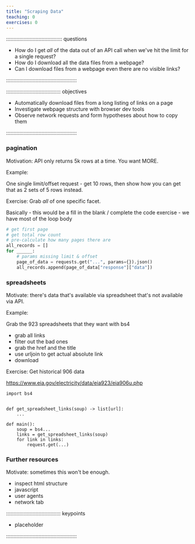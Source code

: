 ```yaml
---
title: "Scraping Data"
teaching: 0
exercises: 0
---
```


:::::::::::::::::::::::::::::::::::::: questions

- How do I get *all* of the data out of an API call when we've hit the limit for a single request?
- How do I download all the data files from a webpage?
- Can I download files from a webpage even there are no visible links?

::::::::::::::::::::::::::::::::::::::::::::::::

::::::::::::::::::::::::::::::::::::: objectives

- Automatically download files from a long listing of links on a page
- Investigate webpage structure with browser dev tools
- Observe network requests and form hypotheses about how to copy them

::::::::::::::::::::::::::::::::::::::::::::::::

### pagination

Motivation: API only returns 5k rows at a time. You want MORE.

Example:

One single limit/offset request - get 10 rows, then show how you can get that as 2 sets of 5 rows instead.

Exercise:
Grab *all* of one specific facet.

Basically - this would be a fill in the blank / complete the code exercise - we have most of the loop body

```python
# get first page
# get total row count
# pre-calculate how many pages there are
all_records = []
for ______:
    # params missing limit & offset
    page_of_data = requests.get("...", params={}).json()
    all_records.append(page_of_data["response"]["data"])
```

### spreadsheets

Motivate: there's data that's available via spreadsheet that's not available via API.

Example:

Grab the 923 spreadsheets that they want with bs4

* grab all links
* filter out the bad ones
* grab the href and the title
* use urljoin to get actual absolute link
* download

Exercise: 
Get historical 906 data

https://www.eia.gov/electricity/data/eia923/eia906u.php

```
import bs4


def get_spreadsheet_links(soup) -> list[url]:
    ...

def main():
    soup = bs4...
    links = get_spreadsheet_links(soup)
    for link in links:
        request.get(...)

```

### Further resources

Motivate: sometimes this won't be enough.

* inspect html structure
* javascript
* user agents
* network tab


::::::::::::::::::::::::::::::::::::: keypoints

- placeholder

::::::::::::::::::::::::::::::::::::::::::::::::
